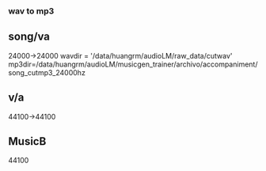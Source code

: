 ### wav to mp3
## song/va
24000->24000
wavdir = '/data/huangrm/audioLM/raw_data/cutwav'
mp3dir=/data/huangrm/audioLM/musicgen_trainer/archivo/accompaniment/song_cutmp3_24000hz
## v/a
44100->44100
## MusicB
44100